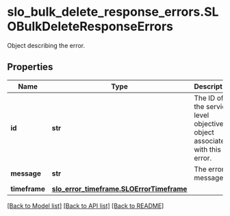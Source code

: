 # slo_bulk_delete_response_errors.SLOBulkDeleteResponseErrors

Object describing the error.
## Properties
Name | Type | Description | Notes
------------ | ------------- | ------------- | -------------
**id** | **str** | The ID of the service level objective object associated with this error. | 
**message** | **str** | The error message. | 
**timeframe** | [**slo_error_timeframe.SLOErrorTimeframe**](SLOErrorTimeframe.md) |  | 

[[Back to Model list]](README.md#documentation-for-models) [[Back to API list]](README.md#documentation-for-api-endpoints) [[Back to README]](README.md)


